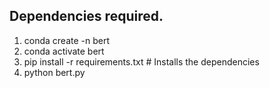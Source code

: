 ## Dependencies required.

1) conda create -n bert
2) conda activate bert
3) pip install -r requirements.txt # Installs the dependencies
4) python bert.py